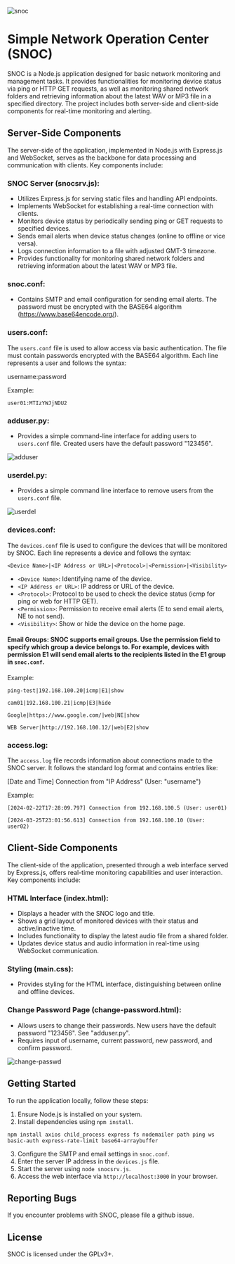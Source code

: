 
![snoc](https://github.com/roodrigoc/SNOC/assets/52783418/a6d50334-e521-4b06-8a64-5bb7e3bc716c)

# Simple Network Operation Center (SNOC)

SNOC is a Node.js application designed for basic network monitoring and management tasks. It provides functionalities for monitoring device status via ping or HTTP GET requests, as well as monitoring shared network folders and retrieving information about the latest WAV or MP3 file in a specified directory. The project includes both server-side and client-side components for real-time monitoring and alerting.



## Server-Side Components

The server-side of the application, implemented in Node.js with Express.js and WebSocket, serves as the backbone for data processing and communication with clients. Key components include:

### SNOC Server (snocsrv.js):
- Utilizes Express.js for serving static files and handling API endpoints.
- Implements WebSocket for establishing a real-time connection with clients.
- Monitors device status by periodically sending ping or GET requests to specified devices.
- Sends email alerts when device status changes (online to offline or vice versa).
- Logs connection information to a file with adjusted GMT-3 timezone.
- Provides functionality for monitoring shared network folders and retrieving information about the latest WAV or MP3 file.

### snoc.conf:
- Contains SMTP and email configuration for sending email alerts. The password must be encrypted with the BASE64 algorithm (https://www.base64encode.org/).

### users.conf:

The `users.conf` file is used to allow access via basic authentication. The file must contain passwords encrypted with the BASE64 algorithm. Each line represents a user and follows the syntax:

username:password

Example:
```
user01:MTIzYWJjNDU2
```

### adduser.py:

- Provides a simple command-line interface for adding users to `users.conf` file. Created users have the default password "123456".

![adduser](https://github.com/roodrigoc/SNOC/assets/52783418/1d9468be-a280-46d3-ac16-59b7c6344b56)


### userdel.py:

- Provides a simple command line interface to remove users from the `users.conf` file.

![userdel](https://github.com/roodrigoc/SNOC/assets/52783418/da478134-94f6-45d8-802b-baa99622f113)


### devices.conf:

The `devices.conf` file is used to configure the devices that will be monitored by SNOC. Each line represents a device and follows the syntax:

`<Device Name>|<IP Address or URL>|<Protocol>|<Permission>|<Visibility>`

- `<Device Name>`: Identifying name of the device.
- `<IP Address or URL>`: IP address or URL of the device.
- `<Protocol>`: Protocol to be used to check the device status (icmp for ping or web for HTTP GET).
- `<Permission>`: Permission to receive email alerts (E to send email alerts, NE to not send).
- `<Visibility>`: Show or hide the device on the home page.

#### Email Groups: SNOC supports email groups. Use the permission field to specify which group a device belongs to. For example, devices with permission E1 will send email alerts to the recipients listed in the E1 group in `snoc.conf`.

Example:
```
ping-test|192.168.100.20|icmp|E1|show

cam01|192.168.100.21|icmp|E3|hide

Google|https://www.google.com/|web|NE|show

WEB Server|http://192.168.100.12/|web|E2|show
```

### access.log:

The `access.log` file records information about connections made to the SNOC server. It follows the standard log format and contains entries like:

[Date and Time] Connection from "IP Address" (User: "username")

Example:
```
[2024-02-22T17:28:09.797] Connection from 192.168.100.5 (User: user01)

[2024-03-25T23:01:56.613] Connection from 192.168.100.10 (User: user02)
```


## Client-Side Components

The client-side of the application, presented through a web interface served by Express.js, offers real-time monitoring capabilities and user interaction. Key components include:

### HTML Interface (index.html):
- Displays a header with the SNOC logo and title.
- Shows a grid layout of monitored devices with their status and active/inactive time.
- Includes functionality to display the latest audio file from a shared folder.
- Updates device status and audio information in real-time using WebSocket communication.

### Styling (main.css):
- Provides styling for the HTML interface, distinguishing between online and offline devices.

### Change Password Page (change-password.html):
- Allows users to change their passwords. New users have the default password "123456". See "adduser.py".
- Requires input of username, current password, new password, and confirm password.

![change-passwd](https://github.com/roodrigoc/SNOC/assets/52783418/1330ac07-e05b-49f1-ac2d-8472ec2c8682)



## Getting Started

To run the application locally, follow these steps:

1. Ensure Node.js is installed on your system.
2. Install dependencies using `npm install`.

```
npm install axios child_process express fs nodemailer path ping ws basic-auth express-rate-limit base64-arraybuffer
```

3. Configure the SMTP and email settings in `snoc.conf`.
4. Enter the server IP address in the `devices.js` file.
5. Start the server using `node snocsrv.js`.
6. Access the web interface via `http://localhost:3000` in your browser.



## Reporting Bugs
If you encounter problems with SNOC, please file a github issue.

## License
SNOC is licensed under the GPLv3+.
